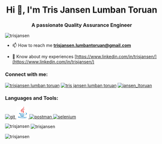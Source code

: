 <h1 align="center">Hi 👋, I'm Tris Jansen Lumban Toruan</h1>
<h3 align="center">A passionate Quality Assurance Engineer</h3>

<p align="left"> <img src="https://komarev.com/ghpvc/?username=trisjansen&label=Profile%20views&color=0e75b6&style=flat" alt="trisjansen" /> </p>

- 📫 How to reach me **trisjansen.lumbantoruan@gmail.com**

- 📄 Know about my experiences [https://www.linkedin.com/in/trisjansen/](https://www.linkedin.com/in/trisjansen/)

<h3 align="left">Connect with me:</h3>
<p align="left">
<a href="https://linkedin.com/in/trisjansen lumban toruan" target="blank"><img align="center" src="https://raw.githubusercontent.com/rahuldkjain/github-profile-readme-generator/master/src/images/icons/Social/linked-in-alt.svg" alt="trisjansen lumban toruan" height="30" width="40" /></a>
<a href="https://fb.com/tris jansen lumban toruan" target="blank"><img align="center" src="https://raw.githubusercontent.com/rahuldkjain/github-profile-readme-generator/master/src/images/icons/Social/facebook.svg" alt="tris jansen lumban toruan" height="30" width="40" /></a>
<a href="https://instagram.com/jansen_ltoruan" target="blank"><img align="center" src="https://raw.githubusercontent.com/rahuldkjain/github-profile-readme-generator/master/src/images/icons/Social/instagram.svg" alt="jansen_ltoruan" height="30" width="40" /></a>
</p>

<h3 align="left">Languages and Tools:</h3>
<p align="left"> <a href="https://git-scm.com/" target="_blank" rel="noreferrer"> <img src="https://www.vectorlogo.zone/logos/git-scm/git-scm-icon.svg" alt="git" width="40" height="40"/> </a> <a href="https://www.java.com" target="_blank" rel="noreferrer"> <img src="https://raw.githubusercontent.com/devicons/devicon/master/icons/java/java-original.svg" alt="java" width="40" height="40"/> </a> <a href="https://postman.com" target="_blank" rel="noreferrer"> <img src="https://www.vectorlogo.zone/logos/getpostman/getpostman-icon.svg" alt="postman" width="40"  width="40" height="40"/> </a> <a href="https://www.selenium.dev" target="_blank" rel="noreferrer"> <img src="https://raw.githubusercontent.com/detain/svg-logos/780f25886640cef088af994181646db2f6b1a3f8/svg/selenium-logo.svg" alt="selenium" width="40" height="40"/> </a> </p>

<p><img align="left" src="https://github-readme-stats.vercel.app/api/top-langs?username=trisjansen&show_icons=true&locale=en&layout=compact" alt="trisjansen" /></p>

<p>&nbsp;<img align="center" src="https://github-readme-stats.vercel.app/api?username=trisjansen&show_icons=true&locale=en" alt="trisjansen" /></p>

<p><img align="center" src="https://github-readme-streak-stats.herokuapp.com/?user=trisjansen&" alt="trisjansen" /></p>
